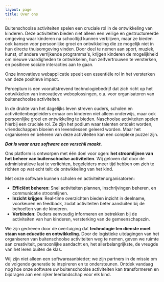 ```yaml
---
layout: page
title: Over ons
---
```


Buitenschoolse activiteiten spelen een cruciale rol in de ontwikkeling van kinderen. Deze activiteiten bieden niet alleen een veilige en gestructureerde omgeving waar kinderen na schooltijd kunnen verblijven, maar ze bieden ook kansen voor persoonlijke groei en ontwikkeling die ze mogelijk niet in hun directe thuisomgeving vinden. Door deel te nemen aan sport, muziek, kunst, of andere verrijkende programma's, krijgen kinderen de mogelijkheid om nieuwe vaardigheden te ontwikkelen, hun zelfvertrouwen te versterken, en positieve sociale interacties aan te gaan.

Onze innovatieve webapplicatie speelt een essentiële rol in het versterken van deze positieve impact.

Perceptum is een vooruitstrevend technologiebedrijf dat zich richt op het ontwikkelen van innovatieve weboplossingen, o.a. voor organisatoren van buitenschoolse activiteiten. 

In de drukte van het dagelijks leven streven ouders, scholen en activiteitenbegeleiders ernaar om kinderen niet alleen onderwijs, maar ook persoonlijke groei en ontwikkeling te bieden. Naschoolse activiteiten spelen hierbij een cruciale rol. Ze zijn het podium waar talenten ontdekt worden, vriendschappen bloeien en levenslessen geleerd worden. Maar het organiseren en beheren van deze activiteiten kan een complexe puzzel zijn.

__*Dat is waar onze software een verschil maakt.*__

Ons platform is ontworpen met één doel voor ogen: __het stroomlijnen van het beheer van buitenschoolse activiteiten__. Wij geloven dat door de administratieve last te verlichten, begeleiders meer tijd hebben om zich te richten op wat echt telt: de ontwikkeling van het kind.

Met onze software kunnen scholen en activiteitenorganisatoren:

- __Efficiënt beheren__: Snel activiteiten plannen, inschrijvingen beheren, en communicatie stroomlijnen.
- __Inzicht krijgen__: Real-time overzichten bieden inzicht in deelname, voorkeuren en feedback, zodat activiteiten beter aansluiten bij de behoeften van de kinderen.
- __Verbinden__: Ouders eenvoudig informeren en betrekken bij de activiteiten van hun kinderen, versterking van de gemeenschapszin.

We zijn gedreven door de overtuiging dat __technologie ten dienste moet staan van educatie en ontwikkeling__. Door de logistieke uitdagingen van het organiseren van buitenschoolse activiteiten weg te nemen, geven we ruimte aan creativiteit, persoonlijke aandacht en, het allerbelangrijkste, de vreugde van het leren buiten de klas.

Wij zijn niet alleen een softwareaanbieder; we zijn partners in de missie om de volgende generatie te inspireren en te ondersteunen. Ontdek vandaag nog hoe onze software uw buitenschoolse activiteiten kan transformeren en bijdragen aan een rijker leerlandschap voor elk kind.
